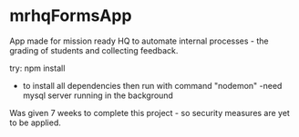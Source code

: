 # mrhqFormsApp
App made for mission ready HQ to automate internal processes - the grading of students and collecting feedback.

try: npm install    
- to install all dependencies 
then run with command "nodemon"
-need mysql server running in the background

Was given 7 weeks to complete this project - so security measures are yet to be applied.
